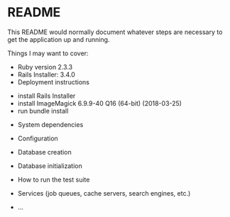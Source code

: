 # README

This README would normally document whatever steps are necessary to get the
application up and running.

Things I may want to cover:

* Ruby version 2.3.3
* Rails Installer: 3.4.0
* Deployment instructions
 - install Rails Installer
 - install ImageMagick 6.9.9-40 Q16 (64-bit) (2018-03-25)
 - run bundle install

* System dependencies

* Configuration

* Database creation

* Database initialization

* How to run the test suite

* Services (job queues, cache servers, search engines, etc.)



* ...
